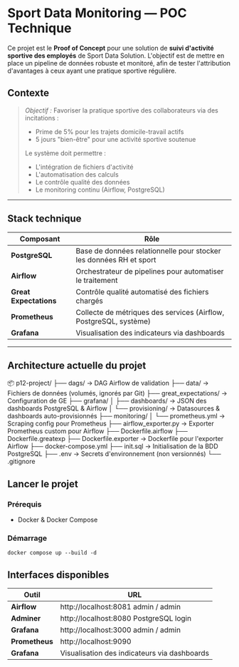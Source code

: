 # Sport Data Monitoring — POC Technique

Ce projet est le **Proof of Concept** pour une solution de **suivi d'activité sportive des employés** de Sport Data Solution. L'objectif est de mettre en place un pipeline de données robuste et monitoré, afin de tester l'attribution d'avantages à ceux ayant une pratique sportive régulière.

##  Contexte

> *Objectif :* Favoriser la pratique sportive des collaborateurs via des incitations :
>
> -  Prime de 5% pour les trajets domicile-travail actifs
> -  5 jours "bien-être" pour une activité sportive soutenue
> 
> Le système doit permettre :
> - L'intégration de fichiers d'activité
> - L'automatisation des calculs
> - Le contrôle qualité des données
> - Le monitoring continu (Airflow, PostgreSQL)

---

## Stack technique

| Composant       | Rôle                                                                 |
|----------------|----------------------------------------------------------------------|
| **PostgreSQL** | Base de données relationnelle pour stocker les données RH et sport  |
| **Airflow**     | Orchestrateur de pipelines pour automatiser le traitement           |
| **Great Expectations** | Contrôle qualité automatisé des fichiers chargés              |
| **Prometheus**  | Collecte de métriques des services (Airflow, PostgreSQL, système)   |
| **Grafana**     | Visualisation des indicateurs via dashboards                        |

---

## Architecture actuelle du projet

📦 p12-project/
├── dags/ → DAG Airflow de validation
├── data/ → Fichiers de données (volumés, ignorés par Git)
├── great_expectations/ → Configuration de GE
├── grafana/
│ ├── dashboards/ → JSON des dashboards PostgreSQL & Airflow
│ └── provisioning/ → Datasources & dashboards auto-provisionnés
├── monitoring/
│ └── prometheus.yml → Scraping config pour Prometheus
├── airflow_exporter.py → Exporter Prometheus custom pour Airflow
├── Dockerfile.airflow
├── Dockerfile.greatexp
├── Dockerfile.exporter → Dockerfile pour l'exporter Airflow
├── docker-compose.yml
├── init.sql → Initialisation de la BDD PostgreSQL
├── .env → Secrets d'environnement (non versionnés)
└── .gitignore


##  Lancer le projet

###  Prérequis

- Docker & Docker Compose

###  Démarrage

    docker compose up --build -d


## Interfaces disponibles

| Outil       | URL                                                                 |
|----------------|----------------------------------------------------------------------|
| **Airflow** | http://localhost:8081	admin / admin  |
| **Adminer**     | http://localhost:8080	PostgreSQL login           |
| **Grafana** | http://localhost:3000	admin / admin             |
| **Prometheus**  | http://localhost:9090   |
| **Grafana**     | Visualisation des indicateurs via dashboards                        |



